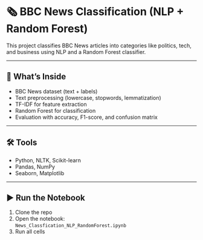 # 🗞️ BBC News Classification (NLP + Random Forest)

This project classifies BBC News articles into categories like politics, tech, and business using NLP and a Random Forest classifier.

---

## 📌 What’s Inside

- BBC News dataset (text + labels)  
- Text preprocessing (lowercase, stopwords, lemmatization)  
- TF-IDF for feature extraction  
- Random Forest for classification  
- Evaluation with accuracy, F1-score, and confusion matrix

---

## 🛠️ Tools

- Python, NLTK, Scikit-learn  
- Pandas, NumPy  
- Seaborn, Matplotlib

---

## ▶️ Run the Notebook

1. Clone the repo  
2. Open the notebook:  
   `News_Classfication_NLP_RandomForest.ipynb`  
3. Run all cells
